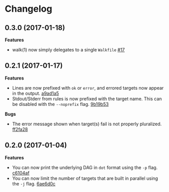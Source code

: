 # Changelog

## 0.3.0 (2017-01-18)

**Features**

* walk(1) now simply delegates to a single `Walkfile` [#17](https://github.com/ejholmes/walk/pull/17)

## 0.2.1 (2017-01-17)

**Features**

* Lines are now prefixed with `ok` or `error`, and errored targets now appear in the output. [a9ad1a5](https://github.com/ejholmes/walk/commit/a9ad1a5c631dba7bc5707aa13df60e02e70a990b)
* Stdout/Stderr from rules is now prefixed with the target name. This can be disabled with the `--noprefix` flag. [9b19b53](https://github.com/ejholmes/walk/commit/9b19b537227d490aa8a658221ece81a8aae91a9b)

**Bugs**

* The error message shown when target(s) fail is not properly pluralized. [ff2fa28](https://github.com/ejholmes/walk/commit/ff2fa283af696285e29b4d6e742c52ea7be4d5f8)

## 0.2.0 (2017-01-04)

**Features**

* You can now print the underlying DAG in `dot` format using the `-p` flag. [c6104af](https://github.com/ejholmes/walk/commit/c6104afe20805929eb2a11d252c5b3b47a19acb5)
* You can now limit the number of targets that are built in parallel using the `-j` flag. [6ae6d0c](https://github.com/ejholmes/walk/commit/6ae6d0c231f00a76ff3871d782ab9bb57609b247)
